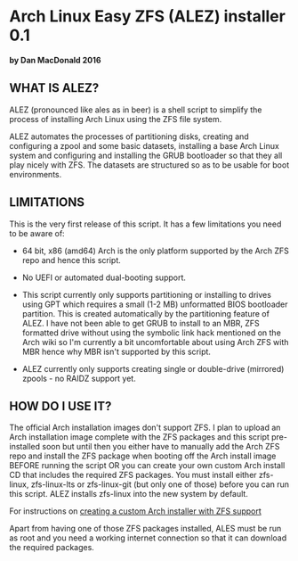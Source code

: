 Arch Linux Easy ZFS (ALEZ) installer 0.1
========================================

**by Dan MacDonald 2016**



WHAT IS ALEZ?
-------------

ALEZ (pronounced like ales as in beer) is a shell script to simplify the process of installing Arch Linux using the ZFS file system.

ALEZ automates the processes of partitioning disks, creating and configuring a zpool and some basic datasets, installing a base Arch Linux system and configuring and installing the GRUB bootloader so that they all play nicely with ZFS. The datasets are structured so as to be usable for boot environments.


LIMITATIONS
-----------

This is the very first release of this script. It has a few limitations you need to be aware of:

* 64 bit, x86 (amd64) Arch is the only platform supported by the Arch ZFS repo and hence this script.

* No UEFI or automated dual-booting support.

* This script currently only supports partitioning or installing to drives using GPT which requires a small (1-2 MB) unformatted BIOS bootloader partition. This is created automatically by the partitioning feature of ALEZ. I have not been able to get GRUB to install to an MBR, ZFS formatted drive without using the symbolic link hack mentioned on the Arch wiki so I'm currently a bit uncomfortable about using Arch ZFS with MBR hence why MBR isn't supported by this script.

* ALEZ currently only supports creating single or double-drive (mirrored) zpools - no RAIDZ support yet.


HOW DO I USE IT?
----------------

The official Arch installation images don't support ZFS. I plan to upload an Arch installation image complete with the ZFS packages and this script pre-installed soon but until then you either have to manually add the Arch ZFS repo and install the ZFS package when booting off the Arch install image BEFORE running the script OR you can create your own custom Arch install CD that includes the required ZFS packages. You must install either zfs-linux, zfs-linux-lts or zfs-linux-git (but only one of those) before you can run this script. ALEZ installs zfs-linux into the new system by default.

For instructions on [creating a custom Arch installer with ZFS support](https://wiki.archlinux.org/index.php/ZFS#Embed_the_archzfs_packages_into_an_archiso)

Apart from having one of those ZFS packages installed, ALES must be run as root and you need a working internet connection so that it can download the required packages.
